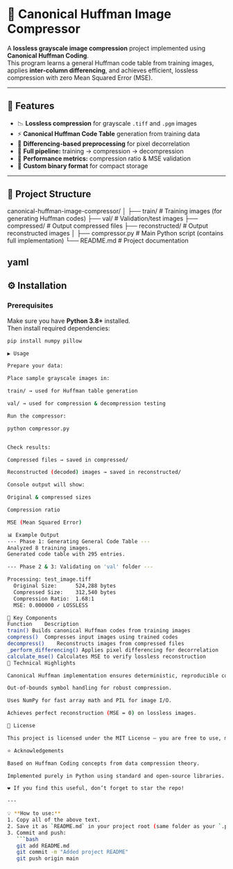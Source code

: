 # 🧠 Canonical Huffman Image Compressor

A **lossless grayscale image compression** project implemented using **Canonical Huffman Coding**.  
This program learns a general Huffman code table from training images, applies **inter-column differencing**, and achieves efficient, lossless compression with zero Mean Squared Error (MSE).

---

## 🚀 Features
- 📉 **Lossless compression** for grayscale `.tiff` and `.pgm` images  
- ⚡ **Canonical Huffman Code Table** generation from training data  
- 🧮 **Differencing-based preprocessing** for pixel decorrelation  
- 🔄 **Full pipeline:** training → compression → decompression  
- 🧾 **Performance metrics:** compression ratio & MSE validation  
- 💾 **Custom binary format** for compact storage

---

## 📂 Project Structure
canonical-huffman-image-compressor/
│
├── train/ # Training images (for generating Huffman codes)
├── val/ # Validation/test images
├── compressed/ # Output compressed files
├── reconstructed/ # Output reconstructed images
│
├── compressor.py # Main Python script (contains full implementation)
└── README.md # Project documentation

yaml
---

## ⚙️ Installation

### Prerequisites
Make sure you have **Python 3.8+** installed.  
Then install required dependencies:

```bash
pip install numpy pillow

▶️ Usage

Prepare your data:

Place sample grayscale images in:

train/ → used for Huffman table generation

val/ → used for compression & decompression testing

Run the compressor:

python compressor.py


Check results:

Compressed files → saved in compressed/

Reconstructed (decoded) images → saved in reconstructed/

Console output will show:

Original & compressed sizes

Compression ratio

MSE (Mean Squared Error)

📊 Example Output
--- Phase 1: Generating General Code Table ---
Analyzed 8 training images.
Generated code table with 295 entries.

--- Phase 2 & 3: Validating on 'val' folder ---

Processing: test_image.tiff
  Original Size:      524,288 bytes
  Compressed Size:    312,540 bytes
  Compression Ratio:  1.68:1
  MSE: 0.000000 ✓ LOSSLESS

🧩 Key Components
Function	Description
train()	Builds canonical Huffman codes from training images
compress()	Compresses input images using trained codes
decompress()	Reconstructs images from compressed files
_perform_differencing()	Applies pixel differencing for decorrelation
calculate_mse()	Calculates MSE to verify lossless reconstruction
🧪 Technical Highlights

Canonical Huffman implementation ensures deterministic, reproducible codes.

Out-of-bounds symbol handling for robust compression.

Uses NumPy for fast array math and PIL for image I/O.

Achieves perfect reconstruction (MSE = 0) on lossless images.

🪪 License

This project is licensed under the MIT License — you are free to use, modify, and distribute it.

⭐ Acknowledgements

Based on Huffman Coding concepts from data compression theory.

Implemented purely in Python using standard and open-source libraries.

❤️ If you find this useful, don’t forget to star the repo!

---

💡 **How to use:**
1. Copy all of the above text.  
2. Save it as `README.md` in your project root (same folder as your `.py` file).  
3. Commit and push:
   ```bash
   git add README.md
   git commit -m "Added project README"
   git push origin main